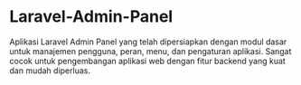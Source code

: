 # Laravel-Admin-Panel
Aplikasi Laravel Admin Panel yang telah dipersiapkan dengan modul dasar untuk manajemen pengguna, peran, menu, dan pengaturan aplikasi. Sangat cocok untuk pengembangan aplikasi web dengan fitur backend yang kuat dan mudah diperluas.
